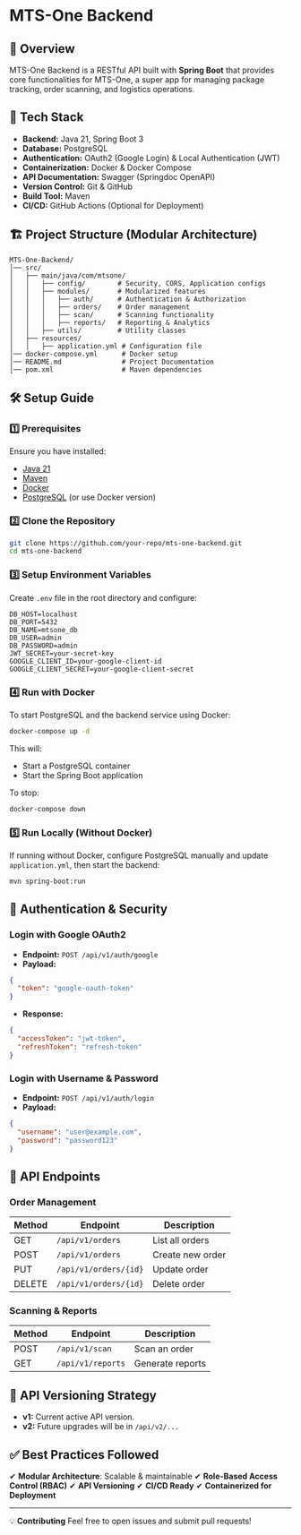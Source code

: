# MTS-One Backend

## 📌 Overview
MTS-One Backend is a RESTful API built with **Spring Boot** that provides core functionalities for MTS-One, a super app for managing package tracking, order scanning, and logistics operations.

## 🚀 Tech Stack
- **Backend:** Java 21, Spring Boot 3
- **Database:** PostgreSQL
- **Authentication:** OAuth2 (Google Login) & Local Authentication (JWT)
- **Containerization:** Docker & Docker Compose
- **API Documentation:** Swagger (Springdoc OpenAPI)
- **Version Control:** Git & GitHub
- **Build Tool:** Maven
- **CI/CD:** GitHub Actions (Optional for Deployment)

## 🏗 Project Structure (Modular Architecture)
```
MTS-One-Backend/
│── src/
│   ├── main/java/com/mtsone/
│   │   ├── config/        # Security, CORS, Application configs
│   │   ├── modules/       # Modularized features
│   │   │   ├── auth/      # Authentication & Authorization
│   │   │   ├── orders/    # Order management
│   │   │   ├── scan/      # Scanning functionality
│   │   │   ├── reports/   # Reporting & Analytics
│   │   ├── utils/         # Utility classes
│   ├── resources/
│   │   ├── application.yml # Configuration file
│── docker-compose.yml      # Docker setup
│── README.md               # Project Documentation
│── pom.xml                 # Maven dependencies
```

## 🛠 Setup Guide
### 1️⃣ Prerequisites
Ensure you have installed:
- [Java 21](https://adoptium.net/)
- [Maven](https://maven.apache.org/)
- [Docker](https://www.docker.com/get-started)
- [PostgreSQL](https://www.postgresql.org/) (or use Docker version)

### 2️⃣ Clone the Repository
```sh
git clone https://github.com/your-repo/mts-one-backend.git
cd mts-one-backend
```

### 3️⃣ Setup Environment Variables
Create `.env` file in the root directory and configure:
```
DB_HOST=localhost
DB_PORT=5432
DB_NAME=mtsone_db
DB_USER=admin
DB_PASSWORD=admin
JWT_SECRET=your-secret-key
GOOGLE_CLIENT_ID=your-google-client-id
GOOGLE_CLIENT_SECRET=your-google-client-secret
```

### 4️⃣ Run with Docker
To start PostgreSQL and the backend service using Docker:
```sh
docker-compose up -d
```
This will:
- Start a PostgreSQL container
- Start the Spring Boot application

To stop:
```sh
docker-compose down
```

### 5️⃣ Run Locally (Without Docker)
If running without Docker, configure PostgreSQL manually and update `application.yml`, then start the backend:
```sh
mvn spring-boot:run
```

## 🔑 Authentication & Security
### Login with Google OAuth2
- **Endpoint:** `POST /api/v1/auth/google`
- **Payload:**
```json
{
  "token": "google-oauth-token"
}
```
- **Response:**
```json
{
  "accessToken": "jwt-token",
  "refreshToken": "refresh-token"
}
```

### Login with Username & Password
- **Endpoint:** `POST /api/v1/auth/login`
- **Payload:**
```json
{
  "username": "user@example.com",
  "password": "password123"
}
```

## 📡 API Endpoints
### Order Management
| Method | Endpoint              | Description          |
|--------|-----------------------|----------------------|
| GET    | `/api/v1/orders`      | List all orders     |
| POST   | `/api/v1/orders`      | Create new order    |
| PUT    | `/api/v1/orders/{id}` | Update order        |
| DELETE | `/api/v1/orders/{id}` | Delete order        |

### Scanning & Reports
| Method | Endpoint                | Description         |
|--------|-------------------------|---------------------|
| POST   | `/api/v1/scan`          | Scan an order      |
| GET    | `/api/v1/reports`       | Generate reports   |

## 📌 API Versioning Strategy
- **v1:** Current active API version.
- **v2:** Future upgrades will be in `/api/v2/...`

## ✅ Best Practices Followed
✔ **Modular Architecture**: Scalable & maintainable
✔ **Role-Based Access Control (RBAC)**
✔ **API Versioning**
✔ **CI/CD Ready**
✔ **Containerized for Deployment**

---
💡 **Contributing**
Feel free to open issues and submit pull requests!



